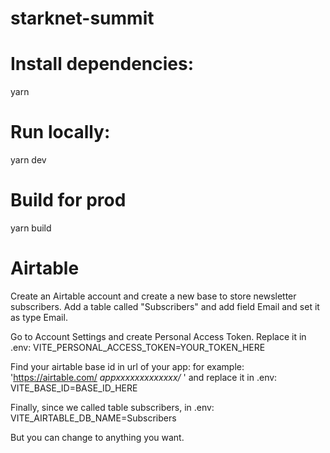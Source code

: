 # starknet-summit

# Install dependencies:

yarn

# Run locally:

yarn dev

# Build for prod

yarn build

# Airtable

Create an Airtable account and create a new base to store newsletter subscribers. Add a table called "Subscribers" and add field Email and set it as type Email.

Go to Account Settings and create Personal Access Token. Replace it in .env:
VITE_PERSONAL_ACCESS_TOKEN=YOUR_TOKEN_HERE

Find your airtable base id in url of your app: 
for example: 'https://airtable.com/ *appxxxxxxxxxxxxx/* ' and replace it in .env:
VITE_BASE_ID=BASE_ID_HERE

Finally, since we called table subscribers, in .env:
VITE_AIRTABLE_DB_NAME=Subscribers

But you can change to anything you want.



